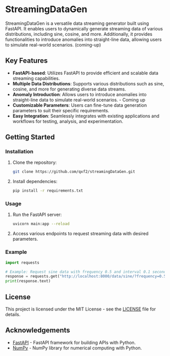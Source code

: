 # StreamingDataGen
StreamingDataGen is a versatile data streaming generator built using FastAPI. It enables users to dynamically generate streaming data of various distributions, including sine, cosine, and more. Additionally, it provides functionalities to introduce anomalies into straight-line data, allowing users to simulate real-world scenarios. (coming-up)

## Key Features

- **FastAPI-based**: Utilizes FastAPI to provide efficient and scalable data streaming capabilities.
- **Multiple Data Distributions**: Supports various distributions such as sine, cosine, and more for generating diverse data streams.
- **Anomaly Introduction**: Allows users to introduce anomalies into straight-line data to simulate real-world scenarios.  - Coming up
- **Customizable Parameters**: Users can fine-tune data generation parameters to suit their specific requirements.
- **Easy Integration**: Seamlessly integrates with existing applications and workflows for testing, analysis, and experimentation.

## Getting Started

### Installation

1. Clone the repository:

   ```bash
   git clone https://github.com/qxf2/streamingDataGen.git
   ```

2. Install dependencies:

   ```bash
   pip install -r requirements.txt
   ```

### Usage

1. Run the FastAPI server:

   ```bash
   uvicorn main:app --reload
   ```

2. Access various endpoints to request streaming data with desired parameters.

### Example

```python
import requests

# Example: Request sine data with frequency 0.5 and interval 0.1 seconds
response = requests.get("http://localhost:8000/data/sine/?frequency=0.5&interval=0.1")
print(response.text)
```

## License

This project is licensed under the MIT License - see the [LICENSE](LICENSE) file for details.

## Acknowledgements

- [FastAPI](https://fastapi.tiangolo.com/) - FastAPI framework for building APIs with Python.
- [NumPy](https://numpy.org/) - NumPy library for numerical computing with Python.

